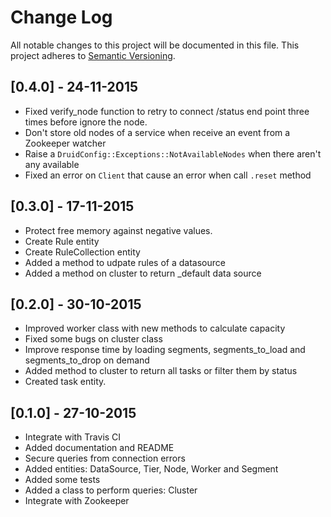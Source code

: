 # Change Log
All notable changes to this project will be documented in this file.
This project adheres to [Semantic Versioning](http://semver.org/).

## [0.4.0] - 24-11-2015

- Fixed verify_node function to retry to connect /status end point three times before ignore the node.
- Don't store old nodes of a service when receive an event from a Zookeeper watcher
- Raise a `DruidConfig::Exceptions::NotAvailableNodes` when there aren't any available
- Fixed an error on `Client` that cause an error when call `.reset` method


## [0.3.0] - 17-11-2015

- Protect free memory against negative values.
- Create Rule entity
- Create RuleCollection entity
- Added a method to udpate rules of a datasource
- Added a method on cluster to return _default data source

## [0.2.0] - 30-10-2015

- Improved worker class with new methods to calculate capacity
- Fixed some bugs on cluster class
- Improve response time by loading segments, segments\_to\_load and segments\_to\_drop on demand
- Added method to cluster to return all tasks or filter them by status
- Created task entity.

## [0.1.0] - 27-10-2015

- Integrate with Travis CI
- Added documentation and README
- Secure queries from connection errors
- Added entities: DataSource, Tier, Node, Worker and Segment
- Added some tests
- Added a class to perform queries: Cluster
- Integrate with Zookeeper